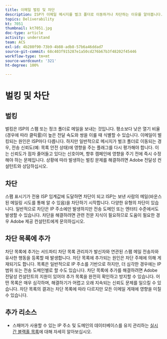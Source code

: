 ```yaml
---
title: 이메일 벌킹 및 차단
description: ISP가 이메일 메시지를 벌크 폴더로 이동하거나 차단하는 이유를 알아봅니다.
topics: Deliverability
kt: 7051
thumbnail: kt7051.jpg
doc-type: article
activity: understand
team: ACS
exl-id: 4b280f90-73b9-4b88-adb8-57b6a46ddad7
source-git-commit: 68c403f915287e1a50cd276b67b3f48202f45446
workflow-type: tm+mt
source-wordcount: '321'
ht-degree: 100%

---
```


# 벌킹 및 차단

## 벌킹

벌킹은 ISP의 스팸 또는 정크 폴더로 메일을 보내는 것입니다. 평소보다 낮은 열기 비율(경우에 따라 클릭률)이 높은 전달 속도와 쌍을 이룰 때 식별할 수 있습니다. 이메일이 벌킹되는 원인은 ISP마다 다릅니다. 하지만 일반적으로 메시지가 벌크 폴더로 이동되는 경우, 전송 신뢰도(예: 목록 안전 상태)에 영향을 주는 플래그를 다시 평가해야 합니다. 이는 신뢰도가 점차 줄어들고 있다는 신호이며, 향후 캠페인에 영향을 주기 전에 즉시 수정해야 하는 문제입니다. 상황에 따라 발생하는 벌킹 문제를 해결하려면 Adobe 전달성 컨설턴트와 상담하십시오.

## 차단

스팸 표시기가 전용 ISP 임계값에 도달하면 차단이 되고 ISP는 보낸 사람의 메일(바운스된 메일링 시도를 통해 알 수 있음)을 차단하기 시작합니다. 다양한 유형의 차단이 있습니다. 일반적으로 차단은 IP 주소에만 발생하지만 전송 도메인 또는 엔터티 수준에서도 발생할 수 있습니다. 차단을 해결하려면 관련 전문 지식이 필요하므로 도움이 필요한 경우 Adobe 제공 컨설턴트에게 문의하십시오.

## 차단 목록에 추가

차단 목록에 추가는 서드파티 차단 목록 관리자가 발신자와 연관된 스팸 메일 전송자와 유사한 행동을 등록할 때 발생합니다. 차단 목록에 추가되는 원인은 차단 주체에 의해 게재되기도 합니다. 목록은 일반적으로 IP 주소를 기반으로 하지만, 더 심각한 경우에는 IP 범위 또는 전송 도메인별로 할 수도 있습니다. 차단 목록에 추가를 해결하려면 Adobe 전달성 컨설턴트의 지원이 있어야 추가 목록을 완전히 확인하고 방지할 수 있습니다. 어떤 목록은 매우 심각하며, 해결하기가 어렵고 오래 지속되는 신뢰도 문제를 일으킬 수 있습니다. 차단 목록의 결과는 차단 목록에 따라 다르지만 모든 이메일 게재에 영향을 미칠 수 있습니다.

## 추가 리소스

* 스패머가 사용할 수 있는 IP 주소 및 도메인의 데이터베이스를 유지 관리하는 [실시간 블랙홀 목록](/help/additional-resources/blocklist-databases.md)에 대해 자세히 알아보십시오.
